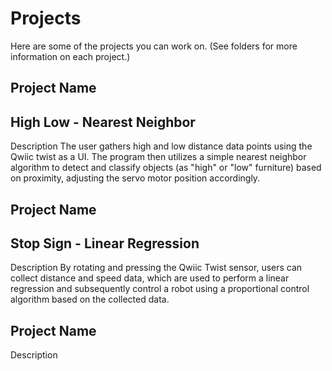 # Projects

Here are some of the projects you can work on.  (See folders for more information on each project.)

## Project Name
## High Low - Nearest Neighbor

Description
The user gathers high and low distance data points using the Qwiic twist as a UI. The program then utilizes a simple nearest neighbor algorithm to detect and classify objects (as "high" or "low" furniture) based on proximity, adjusting the servo motor position accordingly.

## Project Name
## Stop Sign - Linear Regression

Description
By rotating and pressing the Qwiic Twist sensor, users can collect distance and speed data, which are used to perform a linear regression and subsequently control a robot using a proportional control algorithm based on the collected data.

## Project Name

Description

